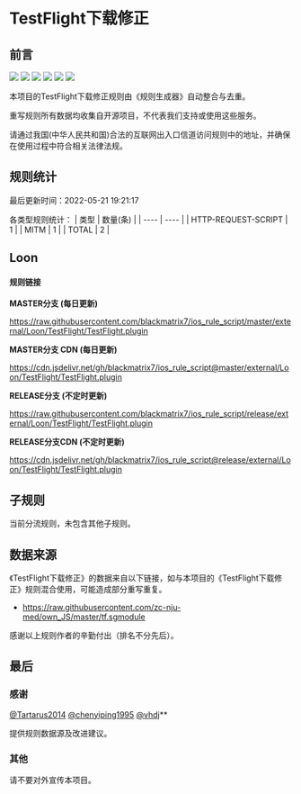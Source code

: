 # TestFlight下载修正

## 前言

![](https://shields.io/badge/-移除重复规则-ff69b4) ![](https://shields.io/badge/-DOMAIN与DOMAIN--SUFFIX合并-green) ![](https://shields.io/badge/-DOMAIN与DOMAIN--KEYWORD合并-9cf) ![](https://shields.io/badge/-IP--CIDR(6)合并-blueviolet) ![](https://shields.io/badge/-MITM--HOSTNAME合并-brightgreen) ![](https://shields.io/badge/-正则推导HOSTNAME-033da7) 

本项目的TestFlight下载修正规则由《规则生成器》自动整合与去重。

重写规则所有数据均收集自开源项目，不代表我们支持或使用这些服务。

请通过我国(中华人民共和国)合法的互联网出入口信道访问规则中的地址，并确保在使用过程中符合相关法律法规。

## 规则统计

最后更新时间：2022-05-21 19:21:17

各类型规则统计：
| 类型 | 数量(条)  | 
| ---- | ----  |
| HTTP-REQUEST-SCRIPT | 1  | 
| MITM | 1  | 
| TOTAL | 2  | 


## Loon 

#### 规则链接
**MASTER分支 (每日更新)**

https://raw.githubusercontent.com/blackmatrix7/ios_rule_script/master/external/Loon/TestFlight/TestFlight.plugin

**MASTER分支 CDN (每日更新)**

https://cdn.jsdelivr.net/gh/blackmatrix7/ios_rule_script@master/external/Loon/TestFlight/TestFlight.plugin

**RELEASE分支 (不定时更新)**

https://raw.githubusercontent.com/blackmatrix7/ios_rule_script/release/external/Loon/TestFlight/TestFlight.plugin

**RELEASE分支CDN (不定时更新)**

https://cdn.jsdelivr.net/gh/blackmatrix7/ios_rule_script@release/external/Loon/TestFlight/TestFlight.plugin

## 子规则

当前分流规则，未包含其他子规则。


## 数据来源

《TestFlight下载修正》的数据来自以下链接，如与本项目的《TestFlight下载修正》规则混合使用，可能造成部分重写重复。

- https://raw.githubusercontent.com/zc-nju-med/own_JS/master/tf.sgmodule


感谢以上规则作者的辛勤付出（排名不分先后）。

## 最后

### 感谢

[@Tartarus2014](https://github.com/Tartarus2014)  [@chenyiping1995](https://github.com/chenyiping1995) [@vhdj](https://github.com/vhdj)**

提供规则数据源及改进建议。

### 其他

请不要对外宣传本项目。